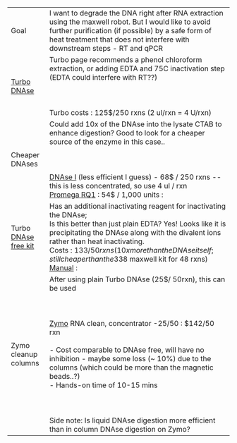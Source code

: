 |   |   |
|---|---|
|Goal|I want to degrade the DNA right after RNA extraction using the maxwell robot. But I would like to avoid further purification (if possible) by a safe form of heat treatment that does not interfere with downstream steps - RT and qPCR|
|[Turbo DNAse](https://www.thermofisher.com/order/catalog/product/AM2238#/AM2238)|Turbo page recommends a phenol chloroform extraction, or adding EDTA and 75C inactivation step (EDTA could interfere with RT??)<br><br>  <br><br>Turbo costs : 125$/250 rxns (2 ul/rxn = 4 U/rxn)|
|Cheaper DNAses|Could add 10x of the DNAse into the lysate CTAB to enhance digestion? Good to look for a cheaper source of the enzyme in this case..<br><br>  <br><br>[DNAse I](https://www.thermofisher.com/order/catalog/product/EN0521#/EN0521) (less efficient I guess) - 68$ / 250 rxns -- this is less concentrated, so use 4 ul / rxn  <br>[Promega RQ1](https://www.promega.com/products/cloning-and-dna-markers/molecular-biology-enzymes-and-reagents/rq1-rnase_free-dnase/?catNum=M6101) : 54$ / 1,000 units :|
|Turbo [DNAse free kit](https://www.thermofisher.com/order/catalog/product/AM1907#/AM1907)|Has an additional inactivating reagent for inactivating the DNAse;  <br>Is this better than just plain EDTA? Yes! Looks like it is precipitating the DNAse along with the divalent ions rather than heat inactivating.  <br>Costs : 133$/ 50 rxns (10x more than the DNAse itself; still cheaper than the 338$ maxwell kit for 48 rxns)  <br>[Manual](https://assets.thermofisher.com/TFS-Assets/LSG/manuals/1907M_turbodnafree_UG.pdf) :|
|Zymo cleanup columns|After using plain Turbo DNAse (25$/ 50rxn), this can be used<br><br>  <br><br>[Zymo](https://www.zymoresearch.com/collections/rna-clean-concentrator-kits-rcc/products/rna-clean-concentrator-25) RNA clean, concentrator -25/50 : $142/50 rxn<br><br>- Cost comparable to DNAse free, will have no inhibition - maybe some loss (~ 10%) due to the columns (which could be more than the magnetic beads..?)<br>- Hands-on time of 10-15 mins<br><br>  <br><br>Side note: Is liquid DNAse digestion more efficient than in column DNAse digestion on Zymo?|